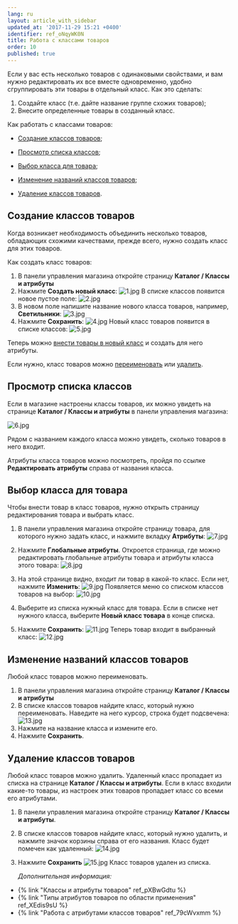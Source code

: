 ```yaml
---
lang: ru
layout: article_with_sidebar
updated_at: '2017-11-29 15:21 +0400'
identifier: ref_oNqyWK0N
title: Работа с классами товаров
order: 10
published: true
---
```

Если у вас есть несколько товаров с одинаковыми свойствами, и вам нужно редактировать их все вместе одновременно, удобно сгруппировать эти товары в отдельный класс. Как это сделать:

1.  Создайте класс (т.е. дайте название группе схожих товаров);
2.  Внесите определенные товары в созданный класс.

Как работать с классами товаров:

*   [Создание классов товаров](#создание-классов-товаров);

*   [Просмотр списка классов](#просмотр-списка-классов);

*   [Выбор класса для товара](#выбор-класса-для-товара);

*   [Изменение названий классов товаров](#изменение-названий-классов-товаров);

*   [Удаление классов товаров](#удаление-классов-товаров).

## Создание классов товаров

Когда возникает необходимость объединить несколько товаров, обладающих схожими качествами, прежде всего, нужно создать класс для этих товаров. 

Как создать класс товаров:

1.  В панели управления магазина откройте страницу  **Каталог / Классы и атрибуты**
2.  Нажмите **Создать новый класс**:
    ![1.jpg]({{site.baseurl}}/attachments/ref_oNqyWK0N/1.jpg)
    В списке классов появится новое пустое поле:
    ![2.jpg]({{site.baseurl}}/attachments/ref_oNqyWK0N/2.jpg)
3.  В новом поле напишите название нового класса товаров, например, **Светильники**:
    ![3.jpg]({{site.baseurl}}/attachments/ref_oNqyWK0N/3.jpg)
4.  Нажмите **Сохранить**:
    ![4.jpg]({{site.baseurl}}/attachments/ref_oNqyWK0N/4.jpg)
    Новый класс товаров появится в списке классов:
    ![5.jpg]({{site.baseurl}}/attachments/ref_oNqyWK0N/5.jpg)

Теперь можно [внести товары в новый класс](#выбор-класса-для-товара) и создать для него атрибуты.

Если нужно, класс товаров можно [переименовать](#изменение-названий-классов-товаров) или [удалить](#удаление-классов-товаров).

## Просмотр списка классов

Если в магазине настроены классы товаров, их можно увидеть на странице **Каталог / Классы и атрибуты** в панели управления магазина:

![6.jpg]({{site.baseurl}}/attachments/ref_oNqyWK0N/6.jpg)

Рядом с названием каждого класса можно увидеть, сколько товаров в него входит.

Атрибуты класса товаров можно посмотреть, пройдя по ссылке **Редактировать атрибуты** справа от названия класса.

## Выбор класса для товара

Чтобы внести товар в класс товаров, нужно открыть страницу редактирования товара и выбрать класс. 

1.  В панели управления магазина откройте страницу товара, для которого нужно задать класс, и нажмите вкладку **Атрибуты**:
    ![7.jpg]({{site.baseurl}}/attachments/ref_oNqyWK0N/7.jpg)
2.  Нажмите **Глобальные атрибуты**. Откроется страница, где можно редактировать глобальные атрибуты товара и атрибуты класса этого товара:
    ![8.jpg]({{site.baseurl}}/attachments/ref_oNqyWK0N/8.jpg)
3.  На этой странице видно, входит ли товар в какой-то класс. Если нет, нажмите **Изменить**:
    ![9.jpg]({{site.baseurl}}/attachments/ref_oNqyWK0N/9.jpg)
    Появляется меню со списком классов товаров на выбор:
    ![10.jpg]({{site.baseurl}}/attachments/ref_oNqyWK0N/10.jpg)
4.  Выберите из списка нужный класс для товара. Если в списке нет нужного класса, выберите **Новый класс товара** в конце списка.
    
5.  Нажмите **Сохранить**:
    ![11.jpg]({{site.baseurl}}/attachments/ref_oNqyWK0N/11.jpg)
    Теперь товар входит в выбранный класс:
    ![12.jpg]({{site.baseurl}}/attachments/ref_oNqyWK0N/12.jpg)

## Изменение названий классов товаров

Любой класс товаров можно переименовать.

1.  В панели управления магазина откройте страницу **Каталог / Классы и атрибуты**
2.  В списке классов товаров найдите класс, который нужно переименовать. Наведите на него курсор, строка будет подсвечена:
    ![13.jpg]({{site.baseurl}}/attachments/ref_oNqyWK0N/13.jpg)
3.  Нажмите на название класса и измените его. 
4.  Нажмите **Сохранить**.
    
## Удаление классов товаров

Любой класс товаров можно удалить. Удаленный класс пропадает из списка на странице **Каталог / Классы и атрибуты**. Если в класс входили какие-то товары, из настроек этих товаров пропадает класс со всеми его атрибутами. 

1.  В панели управления магазина откройте страницу **Каталог / Классы и атрибуты**.
2.  В списке классов товаров найдите класс, который нужно удалить, и нажмите значок корзины справа от его названия. Класс будет помечен как удаленный:
    ![14.jpg]({{site.baseurl}}/attachments/ref_oNqyWK0N/14.jpg)
3.  Нажмите **Сохранить**
    ![15.jpg]({{site.baseurl}}/attachments/ref_oNqyWK0N/15.jpg)
    Класс товаров удален из списка.
    
    _Дополнительная информация:_

*   {% link "Классы и атрибуты товаров" ref_pXBwGdtu %}
*   {% link "Типы атрибутов товаров по области применения" ref_XEdis9sU %}
*   {% link "Работа с атрибутами классов товаров" ref_79cWvxmm %}
